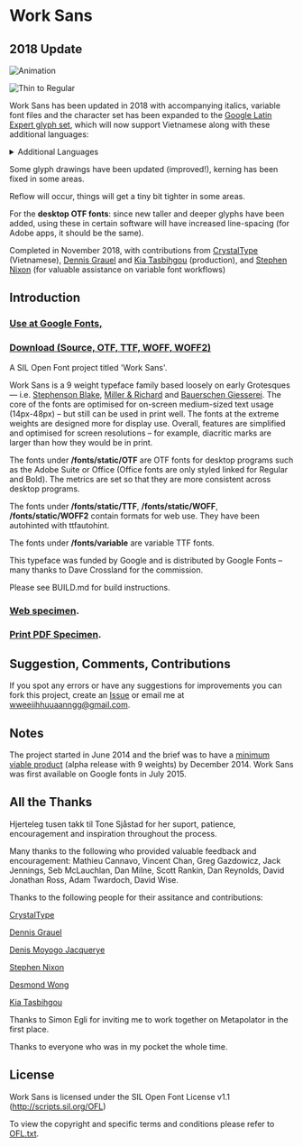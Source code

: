 # Work Sans

## 2018 Update ##
![Animation](https://raw.githubusercontent.com/weiweihuanghuang/Work-Sans/master/documentation/images/animation.gif)

![Thin to Regular](https://raw.githubusercontent.com/weiweihuanghuang/Work-Sans/master/documentation/images/waterfall.png)

Work Sans has been updated in 2018 with accompanying italics, variable font files and the character set has been expanded to the [Google Latin Expert glyph set](https://github.com/googlefonts/gftools/tree/master/encodings/GF%20Glyph%20Sets), which will now support Vietnamese along with these additional languages:

<details><summary>Additional Languages</summary>
Abenaki, Afaan Oromo, Afar, Albanian, Alsatian, Amis, Anuta, Aragonese, Aranese, Aromanian, Arrernte, Arvanitic, Asturian, Atayal, Aymara, Azerbaijani, Bashkir, Belarusian, Bemba, Bikol, Bislama, Bosnian, Cape Verdean Creole, Cebuano, Chamorro, Chavacano, Chichewa, Chickasaw, Cimbrian, Cofán, Cornish, Corsican, Creek, Crimean Tatar, Dawan, Delaware, Dholuo, Drehu, Esperanto, Fijian, Filipino, Folkspraak, Frisian, Friulian, Galician, Ganda, Genoese, Gikuyu, Gooniyandi, Greenlandic (Kalaallisut), Guadeloupean Creole, Gwich’in, Haitian Creole, Hän, Hawaiian, Hiligaynon, Hopi, Hotcąk, Ido, Igbo, Ilocano, Interglossa, Interlingua, Istro-Romanian, Jamaican, Jèrriais, Kaingang, Kala Lagaw Ya, Kapampangan, Kaqchikel, Karakalpak, Karelian, Kikongo, Kinyarwanda, Kiribati, Kirundi, Klingon, Kurdish, Ladin, Latin, Latino sine Flexione, Lojban, Lombard, Low Saxon, Luxembourgish, Maasai, Makhuwa, Maltese, Manx, Māori, Marquesan, Megleno-Romanian, Meriam Mir, Mirandese, Mohawk, Montagnais, Montenegrin, Murrinh-Patha, Nagamese Creole, Nahuatl, Ndebele, Neapolitan, Ngiyambaa, Niuean, Noongar, Novial, Occidental, Occitan, Old Icelandic, Old Norse, Onĕipŏt, Oshiwambo, Ossetian, Palauan, Papiamento, Piedmontese, Potawatomi, Q’eqchi’, Quechua, Rarotongan, Romansh, Rotokas, Samoan, Sango, Saramaccan, Sardinian, Scottish Gaelic, Seri, Seychellois Creole, Shawnee, Shona, Sicilian, Slovio, Somali, Sotho (Northern), Sotho (Southern), Sranan, Sundanese, Swazi, Tagalog, Tahitian, Tetum, Tok Pisin, Tokelauan, Tongan, Tshiluba, Tsonga, Tswana, Tumbuka, Turkmen, Tuvaluan, Tzotzil, Uzbek, Venetian, Vepsian, Volapük, Võro, Wallisian, Waray-Waray, Warlpiri, Wayuu, Wik-Mungkan, Wiradjuri, Wolof, Xavante, Xhosa, Yapese, Yindjibarndi, Zapotec, Zarma, Zazaki, Zulu, Zuni</details>


Some glyph drawings have been updated (improved!), kerning has been fixed in some areas. 

Reflow will occur, things will get a tiny bit tighter in some areas.

For the **desktop OTF fonts**: since new taller and deeper glyphs have been added, using these in certain software will have increased line-spacing (for Adobe apps, it should be the same).

Completed in November 2018, with contributions from [CrystalType](https://github.com/crystaltype) (Vietnamese), [Dennis Grauel](https://dennisgrauel.com/) and [Kia Tasbihgou](http://www.kiatas.me/) (production), and [Stephen Nixon](http://www.thundernixon.com/) (for valuable assistance on variable font workflows)


## Introduction ##

### [Use at Google Fonts,](https://www.google.com/fonts/specimen/Work+Sans)

### [Download (Source, OTF, TTF, WOFF, WOFF2)](https://github.com/weiweihuanghuang/Work-Sans/archive/v1.6.zip)

A SIL Open Font project titled 'Work Sans'.

Work Sans is a 9 weight typeface family based loosely on early Grotesques — i.e. [Stephenson Blake](https://www.flickr.com/photos/stewf/14444337254/), [Miller & Richard](https://archive.org/stream/printingtypespec00millrich#page/226/mode/2up/) and [Bauerschen Giesserei](https://archive.org/stream/hauptprobeingedr00baue#page/109/mode/1up). The core of the fonts are optimised for on-screen medium-sized text usage (14px-48px) – but still can be used in print well. The fonts at the extreme weights are designed more for display use. Overall, features are simplified and optimised for screen resolutions – for example, diacritic marks are larger than how they would be in print.

The fonts under **/fonts/static/OTF** are OTF fonts for desktop programs such as the Adobe Suite or Office (Office fonts are only styled linked for Regular and Bold). The metrics are set so that they are more consistent across desktop programs.

The fonts under **/fonts/static/TTF**, **/fonts/static/WOFF**, **/fonts/static/WOFF2** contain formats for web use. They have been autohinted with ttfautohint.

The fonts under **/fonts/variable** are variable TTF fonts.

This typeface was funded by Google and is distributed by Google Fonts – many thanks to Dave Crossland for the commission.

Please see BUILD.md for build instructions.

### [Web specimen](http://weiweihuanghuang.github.io/Work-Sans/).

### [Print PDF Specimen](documentation/Work-Sans-Print-Specimen.pdf?raw=true).

## Suggestion, Comments, Contributions
If you spot any errors or have any suggestions for improvements you can fork this project, create an [Issue](../../issues) or email me at <a href="mailto:wweeiihhuuaanngg@gmail.com">wweeiihhuuaanngg@gmail.com</a>.

## Notes
The project started in June 2014 and the brief was to have a [minimum viable product](http://en.wikipedia.org/wiki/Minimum_viable_product) (alpha release with 9 weights) by December 2014. Work Sans was first available on Google fonts in July 2015.

## All the Thanks
Hjerteleg tusen takk til Tone Sjåstad for her suport, patience, encouragement and inspiration throughout the process. 

Many thanks to the following who provided valuable feedback and encouragement:
Mathieu Cannavo, Vincent Chan, Greg Gazdowicz, Jack Jennings, Seb McLauchlan, Dan Milne, Scott Rankin, Dan Reynolds, David Jonathan Ross, Adam Twardoch, David Wise. 

Thanks to the following people for their assitance and contributions:

[CrystalType](https://github.com/crystaltype)

[Dennis Grauel](https://dennisgrauel.com/)

[Denis Moyogo Jacquerye](https://github.com/moyogo)

[Stephen Nixon](http://www.thundernixon.com/)

[Desmond Wong](http://desmondwong.com/)

[Kia Tasbihgou](http://www.kiatas.me/)

Thanks to Simon Egli for inviting me to work together on Metapolator in the first place.

Thanks to everyone who was in my pocket the whole time.

## License
Work Sans is licensed under the SIL Open Font License v1.1 (<http://scripts.sil.org/OFL>)

To view the copyright and specific terms and conditions please refer to [OFL.txt](OFL.txt).